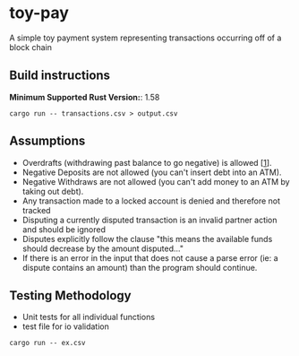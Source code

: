 # toy-pay
A simple toy payment system representing transactions occurring off of a block chain

## Build instructions
**Minimum Supported Rust Version:**: 1.58

```
cargo run -- transactions.csv > output.csv
```

## Assumptions
- Overdrafts (withdrawing past balance to go negative) is allowed [[1]].
- Negative Deposits are not allowed (you can't insert debt into an ATM).
- Negative Withdraws are not allowed (you can't add money to an ATM by taking out debt).
- Any transaction made to a locked account is denied and therefore not tracked
- Disputing a currently disputed transaction is an invalid partner action and should be ignored
- Disputes explicitly follow the clause "this means the available funds should decrease by the amount disputed..."
- If there is an error in the input that does not cause a parse error (ie: a dispute contains an amount) than the program should continue.

## Testing Methodology
- Unit tests for all individual functions
- test file for io validation
```
cargo run -- ex.csv
```

[1]: https://overdraftapps.com/can-i-withdraw-money-if-my-account-is-overdrawn/

